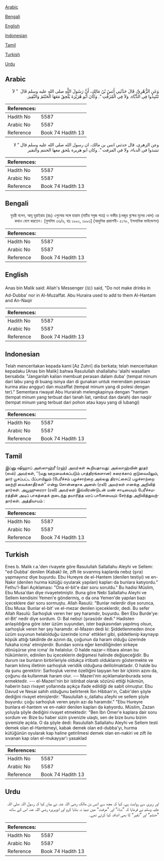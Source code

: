 [Arabic](#arabic)

[Bengali](#bengali)

[English](#english)

[Indonesian](#indonesian)

[Tamil](#tamil)

[Turkish](#turkish)

[Urdu](#urdu)

## Arabic


<div dir="rtl" lang="ar" style={{fontSize:'larger',backgroundColor:'#f8f9fa',padding:20}}>
وَعَنِ الزُّهْرِيِّ، قَالَ حَدَّثَنِي أَنَسُ بْنُ مَالِكٍ، أَنَّ رَسُولَ اللَّهِ صلى الله عليه وسلم قَالَ ‏ "‏ لاَ تَنْتَبِذُوا فِي الدُّبَّاءِ، وَلاَ فِي الْمُزَفَّتِ ‏"‏‏.‏ وَكَانَ أَبُو هُرَيْرَةَ يُلْحِقُ مَعَهَا الْحَنْتَمَ وَالنَّقِيرَ‏.‏
</div>
<div style={{backgroundColor:'#f8f9fa',padding:20, marginBottom: 10}}><table> <thead> <tr> <th>References:</th> <th></th> </tr> </thead> <tbody><tr><td>Hadith No</td><td>5587</td></tr><tr><td>Arabic No</td><td>5587</td></tr><tr><td>Reference</td><td>Book 74 Hadith 13</td></tr></tbody></table></div>


<div dir="rtl" lang="ar" style={{fontSize:'larger',backgroundColor:'#f8f9fa',padding:20}}>
وعن الزهري، قال حدثني انس بن مالك، ان رسول الله صلى الله عليه وسلم قال " لا تنتبذوا في الدباء، ولا في المزفت ". وكان ابو هريرة يلحق معها الحنتم والنقير
</div>
<div style={{backgroundColor:'#f8f9fa',padding:20, marginBottom: 10}}><table> <thead> <tr> <th>References:</th> <th></th> </tr> </thead> <tbody><tr><td>Hadith No</td><td>5587</td></tr><tr><td>Arabic No</td><td>5587</td></tr><tr><td>Reference</td><td>Book 74 Hadith 13</td></tr></tbody></table></div>

## Bengali


<div dir="rtl" lang="bn" style={{fontSize:'larger',backgroundColor:'#f8f9fa',padding:20}}>
যুহরী বলেন, আবূ হুরাইরাহ (রাঃ) এগুলোর সঙ্গে হান্তাম (মাটির সবুজ পাত্র) ও নাকীর (খেজুর বৃক্ষের মূলের খোল) এর কথাও যোগ করতেন। [মুসলিম ৩৬/৬, হাঃ ১৯৯২, ১৯৯৩] (আধুনিক প্রকাশনী- ৫১৭৮, ইসলামিক ফাউন্ডেশন)
</div>
<div style={{backgroundColor:'#f8f9fa',padding:20, marginBottom: 10}}><table> <thead> <tr> <th>References:</th> <th></th> </tr> </thead> <tbody><tr><td>Hadith No</td><td>5587</td></tr><tr><td>Arabic No</td><td>5587</td></tr><tr><td>Reference</td><td>Book 74 Hadith 13</td></tr></tbody></table></div>

## English


<div dir="ltr" lang="en" style={{fontSize:'larger',backgroundColor:'#f8f9fa',padding:20}}>
Anas bin Malik said: Allah's Messenger (ﷺ) said, "Do not make drinks in Ad-Dubba' nor in Al-Muzaffat. Abu Huraira used to add to them Al-Hantam and An-Naqir
</div>
<div style={{backgroundColor:'#f8f9fa',padding:20, marginBottom: 10}}><table> <thead> <tr> <th>References:</th> <th></th> </tr> </thead> <tbody><tr><td>Hadith No</td><td>5587</td></tr><tr><td>Arabic No</td><td>5587</td></tr><tr><td>Reference</td><td>Book 74 Hadith 13</td></tr></tbody></table></div>

## Indonesian


<div dir="ltr" lang="id" style={{fontSize:'larger',backgroundColor:'#f8f9fa',padding:20}}>
Telah menceritakan kepada kami [Az Zuhri] dia berkata; telah menceritakan kepadaku [Anas bin Malik] bahwa Rasulullah shallallahu 'alaihi wasallam bersabda: "Janganlah kalian membuat perasan dalam duba' (tempat minum dari labu yang di buang isinya dan di gunakan untuk merendam perasan kurma atau anggur) dan muzaffat (tempat minum yang di polesi dengan ter)." Sementara riwayat Abu Hurairah melengkapinya dengan "hantam (tempat minum yang terbuat dari tanah liat, rambut dan darah) dan naqiir (tempat minum yang terbuat dari pohon atau kayu yang di lubangi)
</div>
<div style={{backgroundColor:'#f8f9fa',padding:20, marginBottom: 10}}><table> <thead> <tr> <th>References:</th> <th></th> </tr> </thead> <tbody><tr><td>Hadith No</td><td>5587</td></tr><tr><td>Arabic No</td><td>5587</td></tr><tr><td>Reference</td><td>Book 74 Hadith 13</td></tr></tbody></table></div>

## Tamil


<div dir="ltr" lang="ta" style={{fontSize:'larger',backgroundColor:'#f8f9fa',padding:20}}>
இப்னு ஷிஹாப் அஸ்ஸுஹ்ரீ (ரஹ்) அவர்கள் கூறியதாவது: அல்லாஹ்வின் தூதர் (ஸல்) அவர்கள், ‘‘(மது ஊறவைக்கப்படும் பாத்திரங்களான) சுரைக்காய் குடுவையிலும், தார் பூசப்பட்ட பீப்பாயிலும் (பேரீச்சம் பழச்சாற்றை அல்லது திராட்சைப்) பழச்சாற்றை ஊற்றி வைக்காதீர்கள்” என்று சொன்னதாக அனஸ் (ரலி) அவர்கள் எனக்கு அறிவித் தார்கள். அபூஹுரைரா (ரலி) அவர்கள் இவ்விரண்டுடன் மண் சாடியையும் பேரீச்சமரத்தின் அடிப் பாகத்தைக் குடைந்து தயாரித்த மரப் பானையையும் சேர்த்து அறிவித்துவந்தார்கள். அத்தியாயம் :
</div>
<div style={{backgroundColor:'#f8f9fa',padding:20, marginBottom: 10}}><table> <thead> <tr> <th>References:</th> <th></th> </tr> </thead> <tbody><tr><td>Hadith No</td><td>5587</td></tr><tr><td>Arabic No</td><td>5587</td></tr><tr><td>Reference</td><td>Book 74 Hadith 13</td></tr></tbody></table></div>

## Turkish


<div dir="ltr" lang="tr" style={{fontSize:'larger',backgroundColor:'#f8f9fa',padding:20}}>
Enes b. Malik r.a.'den rivayete göre Rasulullah Sallallahu Aleyhi ve Sellem: "ed-Dubba' denilen (Kabak) ile, zift ile sıvanmış kaplarda nebız (şıra) yapmayınız diye buyurdu. Ebu Hureyre de el-Hantem (denilen testiyi) ve en-Nakır (denilen hurma kütüğü oyularak yapılan) kapları da bunlara katıyordu." Fethu'l-Bari Açıklaması: "Ona el-bit'e dair soru soruldu." Bu hadisi Müslim, Ebu Musa'dan diye rivayetetmiştir. Buna göre Nebi Sallallahu Aleyhi ve Sellem kendisini Yemen'e göndermiş, o da ona Yemen'de yapılan bazı içeceklere dair soru sormuştu. Allah Rasulü: "Bunlar nelerdir diye sorunca, Ebu Musa: Bunlar el-bit' ve el-mezar denilen içeceklerdir, dedi. Bu sefer Allah Rasulü: Sarhoşluk veren her şey haramdır, buyurdu. Ben Ebu Burde'ye: el-Bit' nedir diye sordum. O: Bal nebızi (şırası)dır dedi." Hadisten anlaşıldığına göre ister üzüm suyundan, ister başkasından yapılmış olsun, sarhoşluk veren her şey haramdır. el-Mazerı dedi ki: Şiddetlenmeden önce üzüm suyunun helalolduğu üzerinde icma' ettikleri gibi, şiddetlenip kaynayıp köpük attığı takdirde de azının da, çoğunun da haram olduğu üzerinde fukaha icma' etmişlerdir. Bundan sonra eğer kendiliğinden sirkeye dönüşürse yine icma' ile helalolur. O halde nazar-ı itibara alınan bu hükümlerin, edinilen bu içeceklerin değişmesi halinde değişeceğidir. Bu durum ise bunların birbirleriyle oldukça irtibatlı olduklarını göstermekte ve haram kılınış illetinin sarhoşluk veridiik olduğuna delilolmaktadır. O halde bu da şunu gerektirir: Sarhoşluk verme özelliğini taşıyan her bir içkinin azını da, çoğunu da kullanmak haram olur. --- Mazeri'nin açıklamalarıburada sona ermektedir. --- el-Mazeri'nin bir istinbat olarak sözünü ettiği hükmün, haberin bazı rivayet yollarında açıkça ifade edildiği de sabit olmuştur. Ebu Davud ve Nesai sahih olduğunu belirterek İbn Hibban'ın, Cabir'den şöyle dediğini rivayet etmişlerdir: "Rasulullah s;,ılallahu a1eyhi ve sellem şöyle buyurdu: çoğu sarhoşluk veren şeyin azı da haramdır." "Ebu Hureyre bunlara el-hantem ve en-nakir denilen kapları da katıyordu. Müslim, Zazan yoluyla şöyle dediğini rivayet etmektedir: "Ben İbn Ömer'e kaplara dair soru sordum ve: Bize bu haber sizin şivenizle ulaştı, sen de bize bunu bizim şivemizle açıkla. O da şöyle dedi: Rasulullah Sallallahu Aleyhi ve Sellem testi demek olan el-Hantemeyi, kabak demek olan ed-dubba'yı, hurma kütüğünün oyularak kap haline getirilmesi demek olan en-nakiri ve zift ile sıvanan kap olan el-mukayyar'ı yasaklad
</div>
<div style={{backgroundColor:'#f8f9fa',padding:20, marginBottom: 10}}><table> <thead> <tr> <th>References:</th> <th></th> </tr> </thead> <tbody><tr><td>Hadith No</td><td>5587</td></tr><tr><td>Arabic No</td><td>5587</td></tr><tr><td>Reference</td><td>Book 74 Hadith 13</td></tr></tbody></table></div>

## Urdu


<div dir="rtl" lang="ur" style={{fontSize:'larger',backgroundColor:'#f8f9fa',padding:20}}>
اور زہری سے روایت ہے، کہا کہ مجھ سے انس بن مالک رضی اللہ عنہ نے بیان کیا کہ رسول اللہ صلی اللہ علیہ وسلم نے فرمایا کہ ”دباء“ اور ”مزفت“ میں نبیذ نہ بنایا کرو اور ابوہریرہ رضی اللہ عنہ اس کے ساتھ ”حنتم“ اور ”نقیر“ کا بھی اضافہ کیا کرتے تھے۔
</div>
<div style={{backgroundColor:'#f8f9fa',padding:20, marginBottom: 10}}><table> <thead> <tr> <th>References:</th> <th></th> </tr> </thead> <tbody><tr><td>Hadith No</td><td>5587</td></tr><tr><td>Arabic No</td><td>5587</td></tr><tr><td>Reference</td><td>Book 74 Hadith 13</td></tr></tbody></table></div>